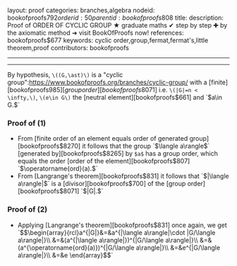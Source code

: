 layout: proof
categories: branches,algebra
nodeid: bookofproofs$792
orderid: 50
parentid: bookofproofs$808
title: 
description: Proof of ORDER OF CYCLIC GROUP ★ graduate maths ✔ step by step ✚ by the axiomatic method ➜ visit BookOfProofs now!
references: bookofproofs$677
keywords: cyclic order,group,fermat,fermat's,little theorem,proof
contributors: bookofproofs


---


---

By hypothesis, `\((G,\ast)\)` is a "cyclic group":https://www.bookofproofs.org/branches/cyclic-group/ with a [finite][bookofproofs$985] [group order][bookofproofs$8071] i.e. `\(|G|=n < \infty,\)`, `\(e\in G\)` the [neutral element][bookofproofs$661] and `$a\in G.$` 

### Proof of (1)

* From [finite order of an element equals order of generated group][bookofproofs$8270] it follows that the group `$\langle a\rangle$` [generated by][bookofproofs$8265] by `$a$` has a group order, which equals the order [order of the element][bookofproofs$807] `$\operatorname{ord}(a).$` 
* From [Langrange's theorem][bookofproofs$831] it follows that `$|\langle a\rangle|$` is a [divisor][bookofproofs$700] of the [group order][bookofproofs$8071] `$|G|.$`

### Proof of (2)

* Applying [Langrange's theorem][bookofproofs$831] once again, we get 
`$$\begin{array}{rcl}a^{|G|}&=&a^{|\langle a\rangle|\cdot |G/\langle a\rangle|}\\
&=&(a^{|\langle a\rangle|})^{|G/\langle a\rangle|}\\
&=&(a^{\operatorname{ord}(a)})^{|G/\langle a\rangle|}\\
&=&e^{|G/\langle a\rangle|}\\
&=&e
\end{array}$$`
